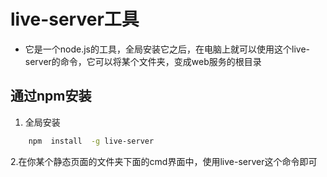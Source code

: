 # live-server工具
 - 它是一个node.js的工具，全局安装它之后，在电脑上就可以使用这个live-server的命令，它可以将某个文件夹，变成web服务的根目录

## 通过npm安装 
 1. 全局安装
 ```bash
     npm  install  -g live-server
  ```
  2.在你某个静态页面的文件夹下面的cmd界面中，使用live-server这个命令即可 